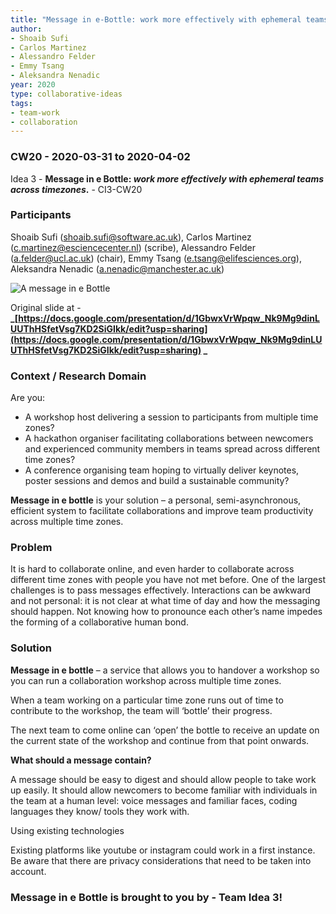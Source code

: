 ```yaml
---
title: "Message in e-Bottle: work more effectively with ephemeral teams across timezones"
author:
- Shoaib Sufi 
- Carlos Martinez 
- Alessandro Felder 
- Emmy Tsang 
- Aleksandra Nenadic 
year: 2020
type: collaborative-ideas
tags:
- team-work
- collaboration
---
```

### CW20 - 2020-03-31 to 2020-04-02

Idea 3 - **Message in e Bottle: _work more effectively with ephemeral teams across timezones_.** - CI3-CW20


### **Participants**

Shoaib Sufi ([shoaib.sufi@software.ac.uk](mailto:shoaib.sufi@software.ac.uk)), Carlos Martinez ([c.martinez@esciencecenter.nl](mailto:c.martinez@esciencecenter.nl)) (scribe), Alessandro Felder ([a.felder@ucl.ac.uk](mailto:a.felder@ucl.ac.uk)) (chair), Emmy Tsang ([e.tsang@elifesciences.org](mailto:e.tsang@elifesciences.org)), Aleksandra Nenadic ([a.nenadic@manchester.ac.uk](mailto:a.nenadic@manchester.ac.uk))




![A message in e Bottle](../images/cw20-ebottle.jpg)


Original slide at - **_[https://docs.google.com/presentation/d/1GbwxVrWpqw_Nk9Mg9dinLUUThHSfetVsg7KD2SiGIkk/edit?usp=sharing](https://docs.google.com/presentation/d/1GbwxVrWpqw_Nk9Mg9dinLUUThHSfetVsg7KD2SiGIkk/edit?usp=sharing) _**


### **Context / Research Domain**

Are you:



*   A workshop host delivering a session to participants from multiple time zones?
*   A hackathon organiser facilitating collaborations between newcomers and experienced community members in teams spread across different time zones? 
*   A conference organising team hoping to virtually deliver keynotes, poster sessions and demos and build a sustainable community?

**Message in e bottle** is your solution – a personal, semi-asynchronous, efficient system to facilitate collaborations and improve team productivity across multiple time zones.


### **Problem**

It is hard to collaborate online, and even harder to collaborate across different time zones with people you have not met before. One of the largest challenges is to pass messages effectively. Interactions can be awkward and not personal: it is not clear at what time of day and how the messaging should happen. Not knowing how to pronounce each other’s name impedes the forming of a collaborative human bond.


### **Solution**

**Message in e bottle** –  a service that allows you to handover a workshop so you can run a collaboration workshop across multiple time zones.

When a team working on a particular time zone runs out of time to contribute to the workshop, the team will ‘bottle’ their progress.

The next team to come online can ‘open’ the bottle to receive an update on the current state of the workshop and continue from that point onwards.

**What should a message contain?**

A message should be easy to digest and should allow people to take work up easily. It should allow newcomers to become familiar with individuals in the team at a human level: voice messages and familiar faces, coding languages they know/ tools they work with.

Using existing technologies

Existing platforms like youtube or instagram could work in a first instance. Be aware that there are privacy considerations that need to be taken into account.


### Message in e Bottle is brought to you by - Team Idea 3!


